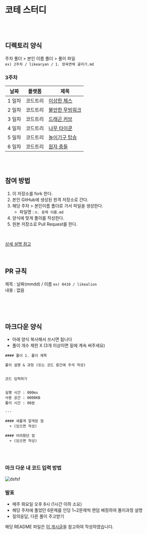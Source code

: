 # 코테 스터디
<br/><br/>

## 디렉토리 양식 
주차 폴더 > 본인 이름 폴더 > 풀이 파일  
`ex) 2주차 / likearyan / 1. 정육면체 굴리기.md` 

### 3주차
날짜 | 플랫폼 | 제목
--|--|--
1 일차 | 코드트리	| [이상한 체스](https://www.codetree.ai/training-field/frequent-problems/problems/odd-chess)
2 일차 | 코드트리	| [불안한 무빙워크](https://www.codetree.ai/training-field/frequent-problems/problems/unstable-moving-walk)
3 일차 | 코드트리	| [드래곤 커브](https://www.codetree.ai/training-field/frequent-problems/problems/dragon-curve)
4 일차 | 코드트리	| [나무 타이쿤](https://www.codetree.ai/training-field/frequent-problems/problems/tree-tycoon/)
5 일차 | 코드트리	| [놀이기구 탑승](https://www.codetree.ai/training-field/frequent-problems/problems/go-on-the-rides/)
6 일차 | 코드트리	| [원자 충돌](https://www.codetree.ai/training-field/frequent-problems/problems/atom-collision/)


<br/><br/>

## 참여 방법
1. 이 저장소를 fork 한다.
2. 본인 GitHub에 생성된 원격 저장소로 간다. 
3. 해당 주차 > 본인이름 폴더로 가서 파일을 생성한다.
   + 파일명 : `n. 문제 이름.md`
4. 양식에 맞게 풀이를 작성한다.
5. 원본 저장소로 Pull Request를 한다.    
<br/>
  
[상세 설명 참고](https://waytocse.tistory.com/59)
<br/><br/><br/>
    
## PR 규칙
제목 : 날짜(mmdd) / 이름  `ex) 0410 / likealion`  
내용 : 없음
  
   
<br/><br/><br/>
   
## 마크다운 양식
+ 아래 양식 복사해서 쓰시면 됩니다
+ 풀이 개수 제한 X (3개 이상이면 밑에 계속 써주세요)

```
#### 풀이 1. 풀이 제목

풀이 설명 & 과정 (또는 코드 중간에 주석 작성)


코드 입력하기


실행 시간 : 000ms    
사용 공간 : 0000KB  
풀이 시간 : 00분  

--- 

#### 새롭게 알게된 점
  + (있으면 작성)

#### 어려웠던 점
  + (있으면 작성)
  
```
<br/>

### 마크 다운 내 코드 입력 방법

![dsfsf](https://user-images.githubusercontent.com/111048211/230786808-37e1a508-245e-4857-8ac2-2faec8f5cf79.PNG)


### 발표
- 매주 화요일 오후 8시 (1시간 이하 소요)
- 해당 주차에 풀었던 6문제를 인당 1~2문제씩 랜덤 배정하여 풀이과정 설명
- 질의응답, 다른 풀이 주고받기


해당 README 파일은 [이 게시글](https://github.com/kimdozzi/2023-codingtest-study)을 참고하여 작성하였습니다.

